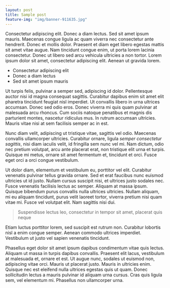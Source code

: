 ```yaml
---
layout: post
title: Sample post
feature-img: "img/banner-911635.jpg"
---
```

Consectetur adipiscing elit. Donec a diam lectus. Sed sit amet ipsum mauris. Maecenas congue ligula ac quam viverra nec consectetur ante hendrerit. Donec et mollis dolor. Praesent et diam eget libero egestas mattis sit amet vitae augue. Nam tincidunt congue enim, ut porta lorem lacinia consectetur. Donec ut libero sed arcu vehicula ultricies a non tortor. Lorem ipsum dolor sit amet, consectetur adipiscing elit. Aenean ut gravida lorem.

* Consectetur adipiscing elit
* Donec a diam lectus
* Sed sit amet ipsum mauris

Ut turpis felis, pulvinar a semper sed, adipiscing id dolor. Pellentesque auctor nisi id magna consequat sagittis. Curabitur dapibus enim sit amet elit pharetra tincidunt feugiat nisl imperdiet. Ut convallis libero in urna ultrices accumsan. Donec sed odio eros. Donec viverra mi quis quam pulvinar at malesuada arcu rhoncus. Cum sociis natoque penatibus et magnis dis parturient montes, nascetur ridiculus mus. In rutrum accumsan ultricies. Mauris vitae nisi at sem facilisis semper ac in est.

Nunc diam velit, adipiscing ut tristique vitae, sagittis vel odio. Maecenas convallis ullamcorper ultricies. Curabitur ornare, ligula *semper consectetur sagittis*, nisi diam iaculis velit, id fringilla sem nunc vel mi. Nam dictum, odio nec pretium volutpat, arcu ante placerat erat, non tristique elit urna et turpis. Quisque mi metus, ornare sit amet fermentum et, tincidunt et orci. Fusce eget orci a orci congue vestibulum.

Ut dolor diam, elementum et vestibulum eu, porttitor vel elit. Curabitur venenatis pulvinar tellus gravida ornare. Sed et erat faucibus nunc euismod ultricies ut id justo. Nullam cursus suscipit nisi, et ultrices justo sodales nec. Fusce venenatis facilisis lectus ac semper. Aliquam at massa ipsum. Quisque bibendum purus convallis nulla ultrices ultricies. Nullam aliquam, mi eu aliquam tincidunt, purus velit laoreet tortor, viverra pretium nisi quam vitae mi. Fusce vel volutpat elit. Nam sagittis nisi dui.

> Suspendisse lectus leo, consectetur in tempor sit amet, placerat quis neque

Etiam luctus porttitor lorem, sed suscipit est rutrum non. Curabitur lobortis nisl a enim congue semper. Aenean commodo ultrices imperdiet. Vestibulum ut justo vel sapien venenatis tincidunt.

Phasellus eget dolor sit amet ipsum dapibus condimentum vitae quis lectus. Aliquam ut massa in turpis dapibus convallis. Praesent elit lacus, vestibulum at malesuada et, ornare et est. Ut augue nunc, sodales ut euismod non, adipiscing vitae orci. Mauris ut placerat justo. Mauris in ultricies enim. Quisque nec est eleifend nulla ultrices egestas quis ut quam. Donec sollicitudin lectus a mauris pulvinar id aliquam urna cursus. Cras quis ligula sem, vel elementum mi. Phasellus non ullamcorper urna.

